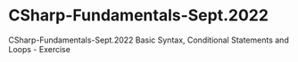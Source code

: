 # CSharp-Fundamentals-Sept.2022
CSharp-Fundamentals-Sept.2022
Basic Syntax, Conditional Statements and Loops - Exercise
